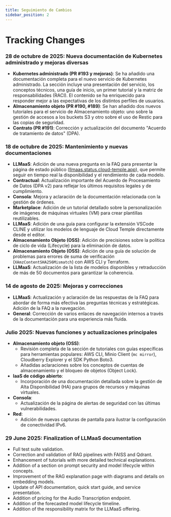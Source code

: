 ```yaml
---
title: Seguimiento de Cambios
sidebar_position: 2
---
```


# Tracking Changes

### 28 de octubre de 2025: Nueva documentación de Kubernetes administrado y mejoras diversas

- **Kubernetes administrado (PR #193 y mejoras)**: Se ha añadido una documentación completa para el nuevo servicio de Kubernetes administrado. La sección incluye una presentación del servicio, los conceptos técnicos, una guía de inicio, un primer tutorial y la matriz de responsabilidades (RACI). El contenido se ha enriquecido para responder mejor a las expectativas de los distintos perfiles de usuarios.
- **Almacenamiento objeto (PR #190, #189)**: Se han añadido dos nuevos tutoriales para el servicio de Almacenamiento objeto: uno sobre la gestión de accesos a los buckets S3 y otro sobre el uso de Restic para las copias de seguridad.
- **Contrato (PR #191)**: Corrección y actualización del documento "Acuerdo de tratamiento de datos" (DPA).

### 18 de octubre de 2025: Mantenimiento y nuevas documentaciones

- **LLMaaS**: Adición de una nueva pregunta en la FAQ para presentar la página de estado público ([llmaas.status.cloud-temple.app](https://llmaas.status.cloud-temple.app/)), que permite seguir en tiempo real la disponibilidad y el rendimiento de cada modelo.
- **Contractual**: Actualización importante del Acuerdo de Procesamiento de Datos (DPA v2) para reflejar los últimos requisitos legales y de cumplimiento.
- **Consola**: Mejora y aclaración de la documentación relacionada con la gestión de órdenes.
- **Marketplace**: Adición de un tutorial detallado sobre la personalización de imágenes de máquinas virtuales (VM) para crear plantillas reutilizables.
- **LLMaaS**: Adición de una guía para configurar la extensión VSCode CLINE y utilizar los modelos de lenguaje de Cloud Temple directamente desde el editor.
- **Almacenamiento Objeto (OSS)**: Adición de precisiones sobre la política de ciclo de vida (Lifecycle) para la eliminación de datos.
- **Almacenamiento Objeto (OSS)**: Adición de una guía de solución de problemas para errores de suma de verificación (`XAmzContentSHA256Mismatch`) con AWS CLI y Terraform.
- **LLMaaS**: Actualización de la lista de modelos disponibles y retraducción de más de 50 documentos para garantizar la coherencia.

### 14 de agosto de 2025: Mejoras y correcciones

- **LLMaaS**: Actualización y aclaración de las respuestas de la FAQ para abordar de forma más efectiva las preguntas técnicas y estratégicas. Adición de la FAQ a la navegación.
- **General**: Corrección de varios enlaces de navegación internos a través de la documentación para una experiencia más fluida.

### Julio 2025: Nuevas funciones y actualizaciones principales

- **Almacenamiento objeto (OSS)**:
    - Revisión completa de la sección de tutoriales con guías específicas para herramientas populares: AWS CLI, Minio Client (`mc mirror`), Cloudberry Explorer y el SDK Python Boto3.
    - Añadidas aclaraciones sobre los conceptos de cuentas de almacenamiento y el bloqueo de objetos (Object Lock).
- **IaaS de código abierto**:
    - Incorporación de una documentación detallada sobre la gestión de Alta Disponibilidad (HA) para grupos de recursos y máquinas virtuales.
- **Consola**:
    - Actualización de la página de alertas de seguridad con las últimas vulnerabilidades.
- **Red**:
    - Adición de nuevas capturas de pantalla para ilustrar la configuración de conectividad IPv6.

### 29 June 2025: Finalization of LLMaaS documentation

- Full test suite validation.
- Correction and validation of RAG pipelines with FAISS and Qdrant.
- Enhancement of tutorials with more detailed technical explanations.
- Addition of a section on prompt security and model lifecycle within concepts.
- Improvement of the RAG explanation page with diagrams and details on embedding models.
- Update of API documentation, quick start guide, and service presentation.
- Addition of pricing for the Audio Transcription endpoint.
- Addition of the forecasted model lifecycle timeline.
- Addition of the responsibility matrix for the LLMaaS offering.